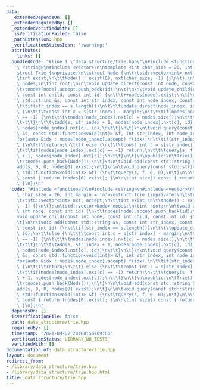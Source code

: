 ```yaml
---
data:
  _extendedDependsOn: []
  _extendedRequiredBy: []
  _extendedVerifiedWith: []
  _isVerificationFailed: false
  _pathExtension: hpp
  _verificationStatusIcon: ':warning:'
  attributes:
    links: []
  bundledCode: "#line 1 \"data_structure/trie.hpp\"\n#include <functional>\n#include\
    \ <string>\n#include <vector>\n\ntemplate <int char_size = 26, int margin = 'a'>\n\
    struct Trie {\nprivate:\n\tstruct Node {\n\t\tstd::vector<int> nxt, accept;\n\t\
    \tint exist;\n\t\tNode() : exist(0), nxt(char_size, -1) {}\n\t};\n\tstd::vector<Node>\
    \ nodes;\n\tint root;\n\n\tvoid update_direct(const int node, const int id) {\n\
    \t\tnodes[node].accept.push_back(id);\n\t}\n\n\tvoid update_child(const int node,\
    \ const int child, const int id) {\n\t\t++nodes[node].exist;\n\t}\n\n\tvoid add(const\
    \ std::string &s, const int str_index, const int node_index, const int id) {\n\
    \t\tif(str_index == s.length())\n\t\t\tupdate_direct(node_index, id);\n\t\telse\
    \ {\n\t\t\tconst int c = s[str_index] - margin;\n\t\t\tif(nodes[node_index].nxt[c]\
    \ == -1) {\n\t\t\t\tnodes[node_index].nxt[c] = nodes.size();\n\t\t\t\tnodes.push_back(Node());\n\
    \t\t\t}\n\t\t\tadd(s, str_index + 1, nodes[node_index].nxt[c], id);\n\t\t\tupdate_child(node_index,\
    \ nodes[node_index].nxt[c], id);\n\t\t}\n\t}\n\n\tvoid query(const std::string\
    \ &s, const std::function<void(int)> &f, int str_index, int node_index) {\n\t\t\
    for(auto &idx : nodes[node_index].accept) f(idx);\n\t\tif(str_index == s.length())\
    \ {\n\t\t\treturn;\n\t\t} else {\n\t\t\tconst int c = s[str_index] - margin;\n\
    \t\t\tif(nodes[node_index].nxt[c] == -1) return;\n\t\t\tquery(s, f, str_index\
    \ + 1, nodes[node_index].nxt[c]);\n\t\t}\n\t}\n\npublic:\n\tTrie() : root(0) {\n\
    \t\tnodes.push_back(Node());\n\t}\n\n\tvoid add(const std::string &s) {\n\t\t\
    add(s, 0, 0, nodes[0].exist);\n\t}\n\n\tvoid query(const std::string &s, const\
    \ std::function<void(int)> &f) {\n\t\tquery(s, f, 0, 0);\n\t}\n\n\tint count()\
    \ const { return (nodes[0].exist); }\n\n\tint size() const { return ((int)nodes.size());\
    \ }\n};\n"
  code: "#include <functional>\n#include <string>\n#include <vector>\n\ntemplate <int\
    \ char_size = 26, int margin = 'a'>\nstruct Trie {\nprivate:\n\tstruct Node {\n\
    \t\tstd::vector<int> nxt, accept;\n\t\tint exist;\n\t\tNode() : exist(0), nxt(char_size,\
    \ -1) {}\n\t};\n\tstd::vector<Node> nodes;\n\tint root;\n\n\tvoid update_direct(const\
    \ int node, const int id) {\n\t\tnodes[node].accept.push_back(id);\n\t}\n\n\t\
    void update_child(const int node, const int child, const int id) {\n\t\t++nodes[node].exist;\n\
    \t}\n\n\tvoid add(const std::string &s, const int str_index, const int node_index,\
    \ const int id) {\n\t\tif(str_index == s.length())\n\t\t\tupdate_direct(node_index,\
    \ id);\n\t\telse {\n\t\t\tconst int c = s[str_index] - margin;\n\t\t\tif(nodes[node_index].nxt[c]\
    \ == -1) {\n\t\t\t\tnodes[node_index].nxt[c] = nodes.size();\n\t\t\t\tnodes.push_back(Node());\n\
    \t\t\t}\n\t\t\tadd(s, str_index + 1, nodes[node_index].nxt[c], id);\n\t\t\tupdate_child(node_index,\
    \ nodes[node_index].nxt[c], id);\n\t\t}\n\t}\n\n\tvoid query(const std::string\
    \ &s, const std::function<void(int)> &f, int str_index, int node_index) {\n\t\t\
    for(auto &idx : nodes[node_index].accept) f(idx);\n\t\tif(str_index == s.length())\
    \ {\n\t\t\treturn;\n\t\t} else {\n\t\t\tconst int c = s[str_index] - margin;\n\
    \t\t\tif(nodes[node_index].nxt[c] == -1) return;\n\t\t\tquery(s, f, str_index\
    \ + 1, nodes[node_index].nxt[c]);\n\t\t}\n\t}\n\npublic:\n\tTrie() : root(0) {\n\
    \t\tnodes.push_back(Node());\n\t}\n\n\tvoid add(const std::string &s) {\n\t\t\
    add(s, 0, 0, nodes[0].exist);\n\t}\n\n\tvoid query(const std::string &s, const\
    \ std::function<void(int)> &f) {\n\t\tquery(s, f, 0, 0);\n\t}\n\n\tint count()\
    \ const { return (nodes[0].exist); }\n\n\tint size() const { return ((int)nodes.size());\
    \ }\n};\n"
  dependsOn: []
  isVerificationFile: false
  path: data_structure/trie.hpp
  requiredBy: []
  timestamp: '2021-09-07 20:08:56+09:00'
  verificationStatus: LIBRARY_NO_TESTS
  verifiedWith: []
documentation_of: data_structure/trie.hpp
layout: document
redirect_from:
- /library/data_structure/trie.hpp
- /library/data_structure/trie.hpp.html
title: data_structure/trie.hpp
---
```

